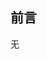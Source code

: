 <!--
 * @Descripttion:
 * @Author: sueRimn
 * @Date: 2020-03-13 12:31:59
 * @LastEditTime: 2020-03-13 13:50:46
 -->

## 前言

无
